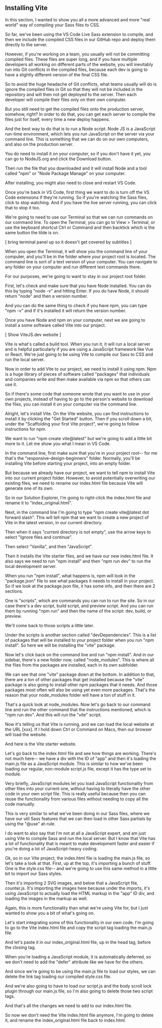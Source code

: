 ## Installing Vite

In this section, I wanted to show you all a more advanced and more "real world" way of compiling your Sass files to CSS.

So far, we've been using the VS Code Live Sass extension to compile, and then we include the compiled CSS files in our GitHub repo and deploy them directly to the server.

However, if you're working on a team, you usually will not be committing compiled files. These files are super long, and if you have multiple developers all working on different parts of the website, you will inevitably run into Git conflicts in the compiled files, because each dev is going to have a slightly different version of the final CSS file.

So to avoid the huge headache of Git conflicts, what teams usually will do is ignore the compiled files in Git so that they will not be included in the repository and will then not get deployed to the server. Then each developer will compile their files only on their own computer.

But you still need to get the compiled files onto the production server, somehow, right? In order to do that, you can get each server to compile the files just for itself, every time a new deploy happens.

And the best way to do that is to run a Node script. Node JS is a JavaScript run-time environment, which lets you run JavaScript on the server via your command line. This is something that we can do on our own computers, and also on the production server.

You do need to install it on your computer, so if you don't have it yet, you can go to NodeJS.org and click the Download button.

Then run the file that you downloaded and it will install Node and a tool called "npm" or "Node Package Manage" on your computer.

After installing, you might also need to close and restart VS Code.

Once you're back in VS Code, first thing we want to do is turn off the VS Code extensions if they're running. So if you're watching the Sass files, click to stop watching. And if you have the live server running, you can click that to stop it too.

We're going to need to use our Terminal so that we can run commands on our command line. To open the Terminal, you can go to View > Terminal, or use the keyboard shortcut Ctrl or Command and then backtick which is the same button the tilde is on.

[ bring terminal panel up so it doesn't get covered by subtitles ]

When you open the Terminal, it will show you the command line of your computer, and you'll be in the folder where your project root is located. The command line is sort of a text version of your computer. You can navigate to any folder on your computer and run different text commands there.

For our purposes, we're going to want to stay in our project root folder.

First, let's check and make sure that you have Node installed. You can do this by typing "node -v" and hitting Enter. If you do have Node, it should return "node" and then a version number.

And you can do the same thing to check if you have npm, you can type "npm -v" and if it's installed it will return the version number.

Once you have Node and npm on your computer, next we are going to install a some software called Vite into our project.

[ Show ViteJS.dev website ]

Vite is what's called a build tool. When you run it, it will run a local server and is helpful particularly if you are using a JavaScript framework like Vue or React. We're just going to be using Vite to compile our Sass to CSS and run the local server.

Now in order to add Vite to our project, we need to install it using npm. Npm is a huge library of pieces of software called "packages" that individuals and companies write and then make available via npm so that others can use it.

So if there's some code that someone wrote that you want to use in your own projects, instead of having to go to the person's website to download the files, you can install it on your computer via the command line.

Alright, let's install Vite. On the Vite website, you can find instructions to install it by clicking the "Get Started" button. Then if you scroll down a bit, under the "Scaffolding your first Vite project", we're going to follow instructions for npm.

We want to run "npm create vite@latest" but we're going to add a little bit more to it. Let me show you what I mean in VS Code.

In the command line, first make sure that you're in your project root-- for me that's the "responsive-design-beginners" folder. Normally, you'll be installing Vite before starting your project, into an empty folder.

But because we already have our project, we want to tell npm to install Vite into our current project folder. However, to avoid potentially overwriting our existing files, we need to rename our index.html file because Vite will generate one of its own.

So in our Solution Explorer, I'm going to right-click the index.html file and rename it to "index_original.html".

Next, in the command line I'm going to type "npm create vite@latest dot forward slash". This will tell npm that we want to create a new project of Vite in the latest version, in our current directory.

Then when it says "current directory is not empty", use the arrow keys to select "Ignore files and continue".

Then select "Vanilla", and then "JavaScript".

Then it installs the Vite starter files, and we have our new index.html file. It also says we need to run "npm install" and then "npm run dev" to run the local development server.

When you run "npm install", what happens is, npm will look in the "package.json" file to see what packages it needs to install in your project. So if we look at the package.json file, it has some info, and then there are 2 sections.

One is "scripts", which are commands you can run to run the site. So in our case there's a dev script, build script, and preview script. And you can run them by running "npm run" and then the name of the script: dev, build, or preview.

We'll come back to those scripts a little later.

Under the scripts is another section called "devDependencies". This is a list of packages that will be installed to your project folder when you run "npm install". So here we will be installing the "vite" package.

Now let's click back on the command line and run "npm install". And in our sidebar, there's a new folder now, called "node_modules". This is where all the files from the packages are installed, each in its own subfolder.

We can see that one "vite" package down at the bottom. In addition to that, there are a ton of other packages that get installed because the "vite" package is also going to install other npm packages that it needs. And those packages most often will also be using yet even more packages. That's the reason that your node_modules folder will have a ton of stuff in it.

That's a quick look at node_modules. Now let's go back to our command line and run the other command that the instructions mentioned, which is "npm run dev". And this will run the "vite" script.

Now it's telling us that Vite is running, and we can load the local website at the URL [xxx]. If I hold down Ctrl or Command on Macs, then our browser will load the website.

And here is the Vite starter website.

Let's go back to the index.html file and see how things are working. There's not much here-- we have a div with the ID of "app" and then it's loading the main.js file as a JavaScript module. This is similar to how we've been loading our regular, non-module script.js file, except it has the type set to module.

Very briefly, JavaScript modules let you load JavaScript functionality from other files into your current one, without having to literally have the other code in your own script file. This is really useful because then you can reuse the functionality from various files without needing to copy all the code manually.

This is very similar to what we've been doing in our Sass files, where we have our util Sass features that we can then load in other Sass partials by using the "@use" at-rule.

I do want to also say that I'm not at all a JavaScript expert, and am just using Vite to compile Sass and run the local server. But I know that Vite has a lot of functionality that is meant to make development faster and easier if you're doing a lot of JavaScript-heavy coding.

Ok, so in our Vite project, the index.html file is loading the main.js file, so let's take a look at that. First, up at the top, it's importing a bunch of stuff. One is the style.css file-- and we're going to use this same method in a little bit to import our Sass styles.

Then it's importing 2 SVG images, and below that a JavaScript file, counter.js. It's importing the images here because under the imports, it's using JavaScript to actually load the HTML markup in the "app" ID div, and loading the images in the markup as well.

Again, this is more functionality than what we're using Vite for, but I just wanted to show you a bit of what's going on.

Let's start integrating some of this functionality in our own code. I'm going to go to the Vite index.html file and copy the script tag loading the main.js file.

And let's paste it in our index_original.html file, up in the head tag, before the closing tag.

When you're loading a JavaScript module, it is automatically deferred, so we don't need to add the "defer" attribute like we have for the others.

And since we're going to be using the main.js file to load our styles, we can delete the link tag loading our compiled style.css file.

And we're also going to have to load our script.js and the body scroll lock plugin through our main.js file, so I'm also going to delete those two script tags.

And that's all the changes we need to add to our index.html file.

So now we don't need the Vite index.html file anymore, I'm going to delete it, and rename the index_original.html file back to index.html.
